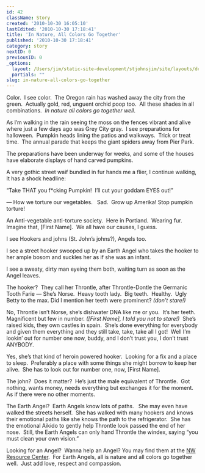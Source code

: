 ```yaml
---
id: 42
className: Story
created: '2010-10-30 16:05:10'
lastEdited: '2010-10-30 17:18:41'
title: 'In Nature, All Colors Go Together'
published: '2010-10-30 17:18:41'
category: story
nextID: 0
previousID: 0
_options:
  layout: /Users/jim/static-site-development/stjohnsjim/site/layouts/default.static.ttml
  partials: ""
slug: in-nature-all-colors-go-together
---
```

<p>Color.&nbsp; I see color.&nbsp; The Oregon rain has washed away the city from the green.&nbsp; Actually gold, red, unguent orchid poop too.&nbsp; All these shades in all combinations.&nbsp; <em>In nature all colors go together well</em>.</p>
<p >As I&rsquo;m walking in the rain seeing the moss on the fences vibrant and alive where just a few days ago was Grey City gray.&nbsp; I see preparations for halloween.&nbsp; Pumpkin heads lining the patios and walkways.&nbsp; Trick or treat time.&nbsp; The annual parade that keeps the giant spiders away from Pier Park.</p>

<p >The preparations have been underway for weeks, and some of the houses have elaborate displays of hand carved pumpkins.</p>

<p >A very gothic street waif bundled in fur hands me a flier, I continue walking, It has a shock headline:</p>

<p >&ldquo;Take THAT you f*cking Pumpkin!&nbsp; I&rsquo;ll cut your goddam EYES out!&rdquo;</p>
<p >&mdash; How we torture our vegetables. &nbsp; Sad.&nbsp; Grow up Amerika! Stop pumpkin torture!</p>

<p >An Anti-vegetable anti-torture society.&nbsp; Here in Portland.&nbsp; Wearing fur.&nbsp; Imagine that, [First Name].&nbsp; We all have our causes, I guess.</p>

<p >I see Hookers and johns (St. John&rsquo;s johns?), Angels too.</p>

<p >I see a street hooker swooped up by an Earth Angel who takes the hooker to her ample bosom and suckles her as if she was an infant.</p>

<p >I see a sweaty, dirty man eyeing them both, waiting turn as soon as the Angel leaves.</p>

<p >The hooker?&nbsp; They call her Throntle, after Throntle-Dontle the Germanic Tooth Farie &mdash; She&rsquo;s Norse.&nbsp; Heavy tooth lady.&nbsp; Big teeth.&nbsp; Healthy.&nbsp; Ugly Betty to the max. Did I mention her teeth were prominent? <em><span >(don&rsquo;t stare!)</span></em></p>

<p >No, Throntle isn&rsquo;t Norse, she&rsquo;s dishwater DNA like me or you.&nbsp; It&rsquo;s her teeth. Magnificent but few in number. <span ><em>([First Name], I told you not to stare!)</em></span>&nbsp; She&rsquo;s raised kids, they own castles in spain.&nbsp; She&rsquo;s done everything for everybody and given them everything and they still take, take, take all I got!&nbsp; Well I&rsquo;m lookin&rsquo; out for number one now, buddy, and I don&rsquo;t trust you, I don&rsquo;t trust ANYBODY.</p>

<p >Yes, she&rsquo;s that kind of heroin powered hooker.&nbsp; Looking for a fix and a place to sleep.&nbsp; Preferably a place with some things she might borrow to keep her alive.&nbsp; She has to look out for number one, now, [First Name].</p>

<p >The john?&nbsp; Does it matter?&nbsp; He&rsquo;s just the male equivalent of Throntle.&nbsp; Got nothing, wants money, needs everything but exchanges it for the moment.&nbsp; As if there were no other moments.</p>

<p >The Earth Angel?&nbsp; Earth Angels know lots of paths. &nbsp; She may even have walked the streets herself.&nbsp; She has walked with many hookers and knows their emotional paths like she knows the path to the refrigerator.&nbsp; She has the emotional Aikido to gently help Throntle look passed the end of her nose.&nbsp; Still, the Earth Angels can only hand Throntle the windex, saying &ldquo;you must clean your own vision.&rdquo;</p>

<p >Looking for an Angel?&nbsp; Wanna help an Angel? You may find them at the <a target="_blank" href="http://nwresourcecenter.com/">NW Resource Center</a>.&nbsp; For Earth Angels, all is nature and all colors go together well.&nbsp; Just add love, respect and compassion.</p>
